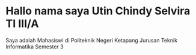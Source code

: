 # Hallo nama saya Utin Chindy Selvira TI III/A

Saya adalah Mahasiswi di Politeknik Negeri Ketapang Jurusan Teknik Informatika Semester 3